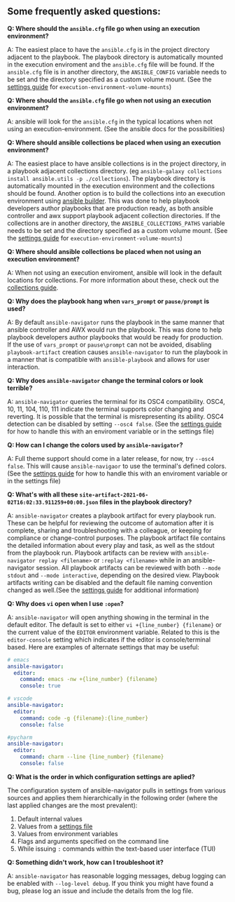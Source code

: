 ## Some frequently asked questions:

**Q: Where should the `ansible.cfg` file go when using an execution environment?**

A: The easiest place to have the `ansible.cfg` is in the project directory adjacent to the playbook. The playbook directory is automatically mounted in the execution enviroment and the `ansible.cfg` file will be found.  If the `ansible.cfg` file is in another directory, the `ANSIBLE_CONFIG` variable needs to be set and the directory specified as a custom volume mount. (See the [settings guide](docs/settings.rst) for `execution-environment-volume-mounts`)

**Q: Where should the `ansible.cfg` file go when not using an execution environment?**

A: ansible will look for the `ansible.cfg` in the typical locations when not using an execution-environment.  (See the ansible docs for the possibilities)

**Q: Where should ansible collections be placed when using an execution environment?**

A: The easiest place to have ansible collections is in the project directory, in a playbook adjacent collections directory. (eg `ansible-galaxy collections install ansible.utils -p ./collections`).  The playbook directory is automatically mounted in the execution environment and the collections should be found. Another option is to build the collections into an execution environment using [ansible builder](https://ansible-builder.readthedocs.io/en/latest/). This was done to help playbook developers author playbooks that are production ready, as both ansible controller and awx support playbook adjacent collection directories. If the collections are in another directory, the `ANSIBLE_COLLECTIONS_PATHS` variable needs to be set and the directory specified as a custom volume mount. (See the [settings guide](docs/settings.rst) for `execution-environment-volume-mounts`)

**Q: Where should ansible collections be placed when not using an execution environment?**

A: When not using an execution enviroment, ansible will look in the default locations for collections.  For more information about these, check out the [collections guide](https://docs.ansible.com/ansible/latest/user_guide/collections_using.html).

**Q: Why does the playbook hang when `vars_prompt` or `pause/prompt` is used?**

A: By default `ansible-navigator` runs the playbook in the same manner that ansible controller and AWX would run the playbook. This was done to help playbook developers author playbooks that would be ready for production. If the use of `vars_prompt` or `pause\prompt` can not be avoided, disabling `playbook-artifact` creation causes `ansible-navigator` to run the playbook in a manner that is compatible with `ansible-playbook` and allows for user interaction.

**Q: Why does `ansible-navigator` change the terminal colors or look terrible?**

A: `ansible-navigator` queries the terminal for its OSC4 compatibility. OSC4, 10, 11, 104, 110, 111 indicate the terminal supports color changing and reverting. It is possible that the terminal is misrepresenting its ability.  OSC4 detection can be disabled by setting `--osc4 false`. (See the [settings guide](docs/settings.rst) for how to handle this with an enviroment variable or in the settings file)

**Q: How can I change the colors used by `ansible-navigator`?**

A: Full theme support should come in a later release, for now, try `--osc4 false`. This will cause `ansible-navigaor` to use the terminal's defined colors. (See the [settings guide](docs/settings.rst) for how to handle this with an enviroment variable or in the settings file)

**Q: What's with all these `site-artifact-2021-06-02T16:02:33.911259+00:00.json` files in the playbook directory?**

A: `ansible-navigator` creates a playbook artifact for every playbook run.  These can be helpful for reviewing the outcome of automation after it is complete, sharing and troubleshooting with a colleague, or keeping for compliance or change-control purposes.  The playbook artifact file contains the detailed information about every play and task, as well as the stdout from the playbook run. Playbook artifacts can be review with `ansible-navigator replay <filename>` or `:replay <filename>` while in an ansible-navigator session. All playbook artifacts can be reviewed with both `--mode stdout` and `--mode interactive`, depending on the desired view. Playbook artifacts writing can be disabled and the default file naming convention changed as well.(See the [settings guide](docs/settings.rst) for additional information)

**Q: Why does `vi` open when I use `:open`?**

A: `ansible-navigator` will open anything showing in the terminal in the default editor.  The default is set to either `vi +{line_number} {filename}` or the current value of the `EDITOR` environment variable. Related to this is the `editor-console` setting which indicates if the editor is console/terminal based. Here are examples of alternate settings that may be useful:

```yaml
# emacs
ansible-navigator:
  editor:
    command: emacs -nw +{line_number} {filename}
    console: true
```

```yaml
# vscode
ansible-navigator:
  editor:
    command: code -g {filename}:{line_number}
    console: false
```

```yaml
#pycharm
ansible-navigator:
  editor:
    command: charm --line {line_number} {filename}
    console: false
```

**Q: What is the order in which configuration settings are aplied?**

The configuration system of ansible-navigator pulls in settings from various sources and applies them hierarchically in the following order (where the last applied changes are the most prevalent):

1. Default internal values
2. Values from a [settings file](settings.rst)
3. Values from environment variables
4. Flags and arguments specified on the command line
5. While issuing `:` commands within the text-based user interface (TUI)

**Q: Something didn't work, how can I troubleshoot it?**

A: `ansible-navigator` has reasonable logging messages, debug logging can be enabled with `--log-level debug`. If you think you might have found a bug, please log an issue and include the details from the log file.
